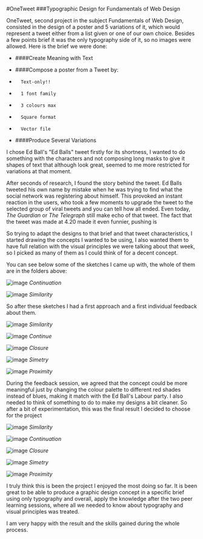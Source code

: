 #OneTweet
###Typographic Design for Fundamentals of Web Design

OneTweet, second project in the subject Fundamentals of Web Design, consisted in the design of a poster and 5 variations of it, which would represent a tweet either from a list given or one of our own choice. Besides a few points brief it was the only typography side of it, so no images were allowed. Here is the brief we were done:

  
* ####Create Meaning with Text

* ####Compose a poster from a Tweet by:  

* 		Text-only!!

* 		1 font family

* 		3 colours max

* 		Square format

* 		Vector file


*	####Produce Several Variations


I chose Ed Ball's "Ed Balls" tweet firstly for its shortness, I wanted to do something with the characters and not composing long masks to give it shapes of text that although look great, seemed to me more restricted for variations at that moment.

After seconds of research, I found the story behind the tweet. Ed Balls tweeted his own name by mistake when he was trying to find what the social network was registering about himself. This provoked an instant reaction in the users, who took a few moments to upgrade the tweet to the selected group of viral tweets and you can tell how all ended. Even today, *The Guardian* or *The Telegraph* still make echo of that tweet. The fact that the tweet was made at 4.20 made it even funnier, pushing is  

So trying to adapt the designs to that brief and that tweet characteristics, I started drawing the concepts I wanted to be using, I also wanted them to have full relation with the visual principles we were talking about that week, so I picked as many of them as I could think of for  a decent concept.



You can see below some of the sketches I came up with, the whole of them are in the folders above:

![image](https://github.com/JoseBayon/OneTweet/blob/master/Sketches%20folder/Sketch%20Continuation.png?raw=true)
*Continuation*


![image](https://github.com/JoseBayon/OneTweet/blob/master/Sketches%20folder/Sketch%20Similarity.png?raw=true)
*Similarity*

So after these sketches I had a first approach and a first individual feedback about them.

![image](https://github.com/JoseBayon/OneTweet/blob/master/First%20Approach/1.Similarity_Final%20copy.png?raw=true)
*Similarity*

![image](https://github.com/JoseBayon/OneTweet/blob/master/First%20Approach/2.Continuation%20copy.png?raw=true)
*Continue*

![image](https://github.com/JoseBayon/OneTweet/blob/master/First%20Approach/3.Closure%20copy.png?raw=true)
*Closure*

![image](https://github.com/JoseBayon/OneTweet/blob/master/First%20Approach/4.Symetry%20copy.png?raw=true)
*Simetry*

![image](https://github.com/JoseBayon/OneTweet/blob/master/First%20Approach/5.Proximity%20copy.png?raw=true)
*Proximity*

During the feedback session, we agreed that the concept could be more meaningful just by changing the colour palette to different red shades instead of blues, making it match with the Ed Ball's Labour party. I also needed to think of something to do to make my designs a bit cleaner. So after a bit of experimentation, this was the final result I decided to choose for the project

![image](https://github.com/JoseBayon/OneTweet/blob/master/Final%20Products/1.SimilarityRED.png?raw=true)
*Similarity*

![image](https://github.com/JoseBayon/OneTweet/blob/master/Final%20Products/2.ContinuationRED.png?raw=true)
*Continuation*

![image](https://github.com/JoseBayon/OneTweet/blob/master/Final%20Products/3.ClosureRED.png?raw=true)
*Closure*

![image](https://github.com/JoseBayon/OneTweet/blob/master/Final%20Products/4.SymetryRED.png?raw=true)
*Simetry*

![image](https://github.com/JoseBayon/OneTweet/blob/master/Final%20Products/5.ProximityRED.png?raw=true)
*Proximity*


I truly think this is been the project I enjoyed the most doing so far. It is been great to be able to produce a graphic design concept in a specific brief using only typography and overall, apply the knowledge after the two peer learning sessions, where all we needed to know about typography and visual principles was treated.

I am very happy with the result and the skills gained during the whole process.


